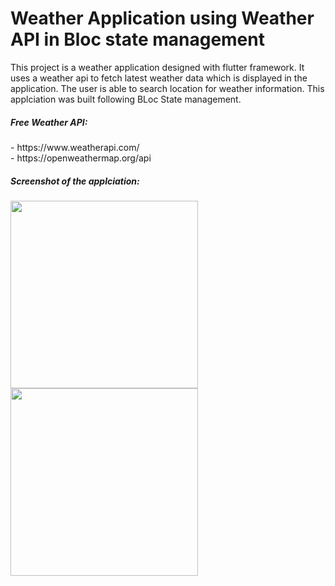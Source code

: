 # Weather Application using Weather API in Bloc state management

This project is a weather application designed with flutter framework. It uses a weather api to fetch latest weather data which is displayed in the application. The user is able to search location for weather information. This applciation was built following BLoc State management.

<h5>Free Weather API: </h5>
- https://www.weatherapi.com/ <br>
- https://openweathermap.org/api


<h5>Screenshot of the applciation:</h5>

<img src="https://user-images.githubusercontent.com/89770092/182083817-9f69d6e6-8188-461f-a129-8c2fc4be829a.jpg" width="300"> <img src="https://user-images.githubusercontent.com/89770092/182083821-60398a65-2974-4e9b-a83f-e4fbb9cf1cae.jpg" width="300">

